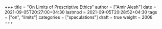+++
title = "On Limits of Prescriptive Ethics"
author = ["Amir Alesh"]
date = 2021-09-05T20:27:00+04:30
lastmod = 2021-09-05T20:28:52+04:30
tags = ["on", "limits"]
categories = ["speculations"]
draft = true
weight = 2008
+++
